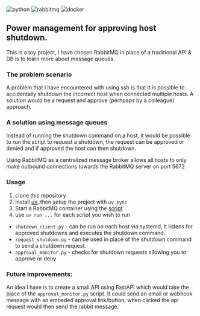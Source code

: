 ![python](https://img.shields.io/badge/Python-FFD43B?style=for-the-badge&logo=python&logoColor=blue)
![rabbitmq](https://img.shields.io/badge/rabbitmq-%23FF6600.svg?&style=for-the-badge&logo=rabbitmq&logoColor=white)
![docker](https://img.shields.io/badge/Docker-2CA5E0?style=for-the-badge&logo=docker&logoColor=white)

## Power management for approving host shutdown.

This is a toy project, I have chosen RabbitMQ in place of a traditional API & DB is to learn more about message queues.

### The problem scenario
A problem that I have encountered with using ssh is that it is possible to accidentally shutdown the incorrect host when connected multiple hosts.  A solution would be a request and approve (perhpaps by a colleague) approach.

### A solution using message queues
Instead of running the shutdown command on a host, it would be possible to run the script to request a shutdown, the request can be approved or denied and if approved the host can then shutdown.

Using RabbitMQ as a centralized message broker allows all hosts to only make outbound connections towards the RabbitMQ server on port 5672

### Usage

1. clone this repository
2. Install [uv](https://github.com/astral-sh/uv), then setup the project with `uv sync`
3. Start a RabbitMQ container using the [script](run-rabbit-container.sh)
4. use `uv run ...` for each script you wish to run

- `shutdown_client.py` - can be run on each host via systemd, it listens for approved shutdowns and executes the shutdown command.
- `request_shutdown.py` - can be used in place of the shutdown command to send a shutdown request.
- `approval_monitor.py` - checks for shutdown requests allowing you to approve or deny

### Future improvements:

An idea I have is to create a small API using FastAPI which would take the place of the `approval_monitor.py` script.  It could send an email or webhook message with an embeded approval link/button, when clicked the api request would then send the rabbit message.
